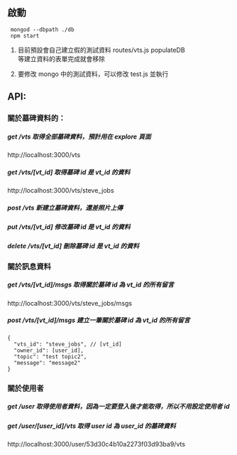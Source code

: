 啟動
-------------------
```
 mongod --dbpath ./db          
 npm start
```
 1. 目前預設會自己建立假的測試資料 routes/vts.js populateDB      
    等建立資料的表單完成就會移除      

 2. 要修改 mongo 中的測試資料，可以修改 test.js 並執行

API:
-------------------
### 關於墓碑資料的：

##### get /vts  取得全部墓碑資料，預計用在 explore 頁面             
http://localhost:3000/vts

##### get /vts/[vt_id]  取得墓碑 id 是 vt_id 的資料                
http://localhost:3000/vts/steve_jobs

##### post /vts  新建立墓碑資料，還差照片上傳

##### put /vts/[vt_id]  修改墓碑 id 是 vt_id 的資料

##### delete /vts/[vt_id]  刪除墓碑 id 是 vt_id 的資料

### 關於訊息資料

##### get /vts/[vt_id]/msgs  取得關於墓碑 id 為 vt_id 的所有留言            
http://localhost:3000/vts/steve_jobs/msgs

##### post /vts/[vt_id]/msgs  建立一筆關於墓碑 id 為 vt_id 的所有留言    
```
{
  "vts_id": "steve_jobs", // [vt_id]
  "owner_id": [user_id],
  "topic": "test topic2",
  "message": "message2"
}
```
### 關於使用者

##### get /user  取得使用者資料，因為一定要登入後才能取得，所以不用設定使用者 id

##### get /user/[user_id]/vts  取得 user id 為 user_id 的墓碑資料
http://localhost:3000/user/53d30c4b10a2273f03d93ba9/vts


